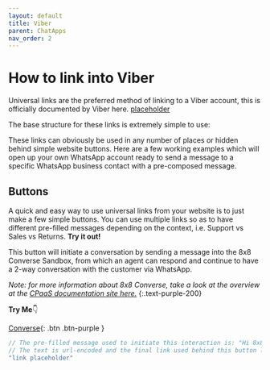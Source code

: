 ```yaml
---
layout: default
title: Viber
parent: ChatApps
nav_order: 2
---
```


# How to link into Viber

Universal links are the preferred method of linking to a Viber account, this is officially documented by Viber here. [placeholder]()

The base structure for these links is extremely simple to use:

These links can obviously be used in any number of places or hidden behind simple website buttons.  Here are a few working examples which will open up your own WhatsApp account ready to send a message to a specific WhatsApp business contact with a pre-composed message.  

## Buttons
A quick and easy way to use universal links from your website is to just make a few simple buttons.  You can use multiple links so as to have different pre-filled messages depending on the context, i.e. Support vs Sales vs Returns.
**Try it out!**

This button will initiate a conversation by sending a message into the 8x8 Converse Sandbox, from which an agent can respond and continue to have a 2-way conversation with the customer via WhatsApp.

_Note: for more information about 8x8 Converse, take a look at the overview at the [CPaaS documentation site here.](https://developer.8x8.com/connect/docs/converse-overview)_
{:.text-purple-200}

**Try Me**👇

[Converse](https://wa.me/6569507977?text=Hi%208x8%20team%2C%20I'd%20love%20to%20chat%20with%20someone%20about%20your%20APIs%20to%20help%20boost%20my%20customer%20engagement!%20%F0%9F%9A%80){: .btn .btn-purple }

```js
// The pre-filled message used to initiate this interaction is: "Hi 8x8 team, I'd love to chat with someone about your APIs to help boost my customer engagement! 🚀 "
// The text is url-encoded and the final link used behind this button looks like this:
"link placeholder"
```
